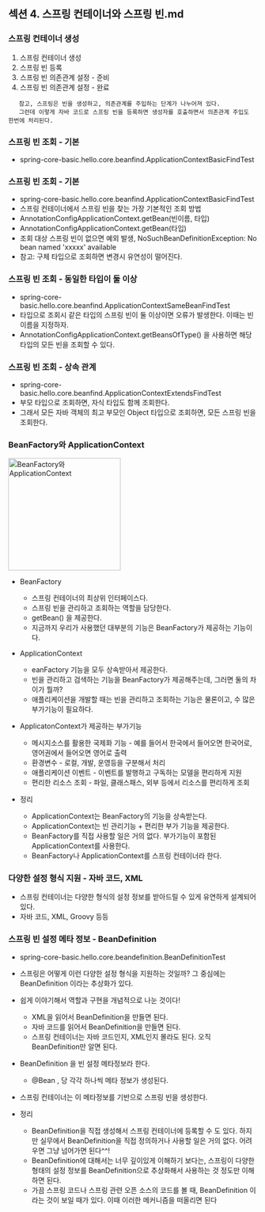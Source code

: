 ## 섹션 4. 스프링 컨테이너와 스프링 빈.md

### 스프링 컨테이너 생성

1. 스프링 컨테이너 생성
2. 스프링 빈 등록
3. 스프링 빈 의존관계 설정 - 준비
4. 스프링 빈 의존관계 설정 - 완료

```text
   참고, 스프링은 빈을 생성하고, 의존관계를 주입하는 단계가 나누어져 있다.
   그런데 이렇게 자바 코드로 스프링 빈을 등록하면 생성자를 호출하면서 의존관계 주입도 한번에 처리된다. 
```

### 스프링 빈 조회 - 기본

- spring-core-basic.hello.core.beanfind.ApplicationContextBasicFindTest

### 스프링 빈 조회 - 기본

- spring-core-basic.hello.core.beanfind.ApplicationContextBasicFindTest
- 스프링 컨테이너에서 스프링 빈을 찾는 가장 기본적인 조회 방법
- AnnotationConfigApplicationContext.getBean(빈이름, 타입)
- AnnotationConfigApplicationContext.getBean(타입)
- 조회 대상 스프링 빈이 없으면 예외 발생, NoSuchBeanDefinitionException: No bean named 'xxxxx' available
- 참고: 구체 타입으로 조회하면 변경시 유연성이 떨어진다.

### 스프링 빈 조회 - 동일한 타입이 둘 이상

- spring-core-basic.hello.core.beanfind.ApplicationContextSameBeanFindTest
- 타입으로 조회시 같은 타입의 스프링 빈이 둘 이상이면 오류가 발생한다. 이때는 빈 이름을 지정하자.
- AnnotationConfigApplicationContext.getBeansOfType() 을 사용하면 해당 타입의 모든 빈을 조회할 수 있다.

### 스프링 빈 조회 - 상속 관계

- spring-core-basic.hello.core.beanfind.ApplicationContextExtendsFindTest
- 부모 타입으로 조회하면, 자식 타입도 함께 조회한다.
- 그래서 모든 자바 객체의 최고 부모인 Object 타입으로 조회하면, 모든 스프링 빈을 조회한다.

### BeanFactory와 ApplicationContext

<img width="227" alt="BeanFactory와 ApplicationContext" src="https://user-images.githubusercontent.com/64997245/192296399-af4b394c-ac39-4266-913d-27853fe116fe.png">

- BeanFactory
    - 스프링 컨테이너의 최상위 인터페이스다.
    - 스프링 빈을 관리하고 조회하는 역할을 담당한다.
    - getBean() 을 제공한다.
    - 지금까지 우리가 사용했던 대부분의 기능은 BeanFactory가 제공하는 기능이다.

- ApplicationContext
    - eanFactory 기능을 모두 상속받아서 제공한다.
    - 빈을 관리하고 검색하는 기능을 BeanFactory가 제공해주는데, 그러면 둘의 차이가 뭘까?
    - 애플리케이션을 개발할 때는 빈을 관리하고 조회하는 기능은 물론이고, 수 많은 부가기능이 필요하다.

- ApplicatonContext가 제공하는 부가기능
    - 메시지소스를 활용한 국제화 기능 - 예를 들어서 한국에서 들어오면 한국어로, 영어권에서 들어오면 영어로 출력
    - 환경변수 - 로컬, 개발, 운영등을 구분해서 처리
    - 애플리케이션 이벤트 - 이벤트를 발행하고 구독하는 모델을 편리하게 지원
    - 편리한 리소스 조회 - 파일, 클래스패스, 외부 등에서 리소스를 편리하게 조회

- 정리
    - ApplicationContext는 BeanFactory의 기능을 상속받는다.
    - ApplicationContext는 빈 관리기능 + 편리한 부가 기능을 제공한다.
    - BeanFactory를 직접 사용할 일은 거의 없다. 부가기능이 포함된 ApplicationContext를 사용한다.
    - BeanFactory나 ApplicationContext를 스프링 컨테이너라 한다.

### 다양한 설정 형식 지원 - 자바 코드, XML

- 스프링 컨테이너는 다양한 형식의 설정 정보를 받아드릴 수 있게 유연하게 설계되어 있다.
- 자바 코드, XML, Groovy 등등

### 스프링 빈 설정 메타 정보 - BeanDefinition

- spring-core-basic.hello.core.beandefinition.BeanDefinitionTest

- 스프링은 어떻게 이런 다양한 설정 형식을 지원하는 것일까? 그 중심에는 BeanDefinition 이라는 추상화가 있다.
- 쉽게 이야기해서 역할과 구현을 개념적으로 나눈 것이다!
    - XML을 읽어서 BeanDefinition을 만들면 된다.
    - 자바 코드를 읽어서 BeanDefinition을 만들면 된다.
    - 스프링 컨테이너는 자바 코드인지, XML인지 몰라도 된다. 오직 BeanDefinition만 알면 된다.
- BeanDefinition 을 빈 설정 메타정보라 한다.
    - @Bean , <bean> 당 각각 하나씩 메타 정보가 생성된다.
- 스프링 컨테이너는 이 메타정보를 기반으로 스프링 빈을 생성한다.

- 정리
    - BeanDefinition을 직접 생성해서 스프링 컨테이너에 등록할 수 도 있다. 하지만 실무에서 BeanDefinition을 직접 정의하거나 사용할 일은 거의 없다. 어려우면 그냥 넘어가면 된다^^!
    - BeanDefinition에 대해서는 너무 깊이있게 이해하기 보다는, 스프링이 다양한 형태의 설정 정보를 BeanDefinition으로 추상화해서 사용하는 것 정도만 이해하면 된다.
    - 가끔 스프링 코드나 스프링 관련 오픈 소스의 코드를 볼 때, BeanDefinition 이라는 것이 보일 때가 있다. 이때 이러한 메커니즘을 떠올리면 된다
